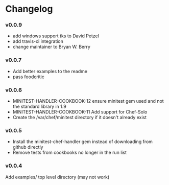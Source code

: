 Changelog
=====

### v0.0.9

* add windows support tks to David Petzel
* add travis-ci integration
* change maintainer to Bryan W. Berry

	
### v0.0.7

* Add better examples to the readme 
* pass foodcritic
	
### v0.0.6

* MINITEST-HANDLER-COOKBOOK-12 ensure minitest gem used and not the standard library in 1.9
* MINITEST-HANDLER-COOKBOOK-11 Add support for Chef-Solo
* Create the /var/chef/minitest directory if it doesn't already exist


### v0.0.5 

* Install the minitest-chef-handler gem instead of downloading from github directly
* Remove tests from cookbooks no longer in the run list

### v0.0.4

Add examples/ top level directory (may not work)
